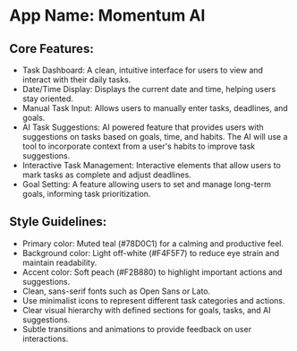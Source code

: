 # **App Name**: Momentum AI

## Core Features:

- Task Dashboard: A clean, intuitive interface for users to view and interact with their daily tasks.
- Date/Time Display: Displays the current date and time, helping users stay oriented.
- Manual Task Input: Allows users to manually enter tasks, deadlines, and goals.
- AI Task Suggestions: AI powered feature that provides users with suggestions on tasks based on goals, time, and habits. The AI will use a tool to incorporate context from a user's habits to improve task suggestions.
- Interactive Task Management: Interactive elements that allow users to mark tasks as complete and adjust deadlines.
- Goal Setting: A feature allowing users to set and manage long-term goals, informing task prioritization.

## Style Guidelines:

- Primary color: Muted teal (#78D0C1) for a calming and productive feel.
- Background color: Light off-white (#F4F5F7) to reduce eye strain and maintain readability.
- Accent color: Soft peach (#F2B880) to highlight important actions and suggestions.
- Clean, sans-serif fonts such as Open Sans or Lato.
- Use minimalist icons to represent different task categories and actions.
- Clear visual hierarchy with defined sections for goals, tasks, and AI suggestions.
- Subtle transitions and animations to provide feedback on user interactions.